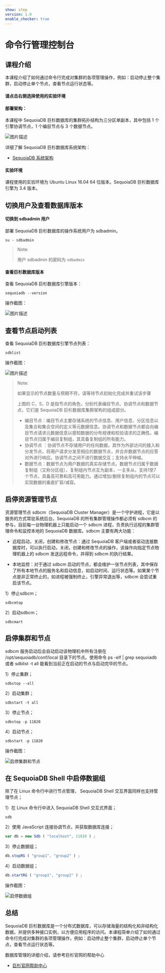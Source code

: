```yaml
---
show: step
version: 1.0
enable_checker: true
---
```


# 命令行管理控制台

## 课程介绍

本课程介绍了如何通过命令行完成对集群的各项管理操作，例如：启动停止整个集群，启动停止单个节点，查看节点运行状态等。

#### 请点击右侧选择使用的实验环境



#### 部署架构：
本课程中 SequoiaDB 巨杉数据库的集群拓扑结构为三分区单副本，其中包括 1 个引擎协调节点，1 个编目节点与 3 个数据节点。

![图片描述](https://doc.shiyanlou.com/courses/1480/1207281/96cb907f16094f2f959938fe26df8546-0)

详细了解 SequoiaDB 巨杉数据库系统架构：
* [SequoiaDB 系统架构](http://doc.sequoiadb.com/cn/sequoiadb-cat_id-1519649201-edition_id-0)

#### 实验环境
课程使用的实验环境为 Ubuntu Linux 16.04 64 位版本。SequoiaDB 巨杉数据库引擎为 3.4 版本。

## 切换用户及查看数据库版本

#### 切换到 sdbadmin 用户

部署 SequoiaDB 巨杉数据库的操作系统用户为 sdbadmin。

```shell
su - sdbadmin
```
>Note:
>
>用户 sdbadmin 的密码为 `sdbadmin`

#### 查看巨杉数据库版本

查看 SequoiaDB 巨杉数据库引擎版本：

```shell
sequoiadb --version
```

操作截图：

![图片描述](https://doc.shiyanlou.com/courses/1543/1207281/1d1b4057ef81bc03b825926d3071183a)

## 查看节点启动列表

查看 SequoiaDB 巨杉数据库引擎节点列表：

```shell
sdblist 
```

操作截图：

![图片描述](https://doc.shiyanlou.com/courses/1543/1207281/3ebdc835c21b5685d858918d25a9f372)

>Note:
>
>如果显示的节点数量与预期不符，请等待节点初始化完成并重试该步骤
>
>上图的 C，S，D 是指节点的角色，分别代表编目节点、协调节点和数据节点，它们是 SequoiaDB 巨杉数据库集群架构的组成部分。
>
> - 编目节点：编目节点主要存储系统的节点信息、用户信息、分区信息以及集合和集合空间的定义等元数据信息。协调节点和数据节点都会向编目节点请求元数据信息以感知数据的分布规律和校验请求的正确性。编目节点归属于编目复制组，其具备复制组的所有能力。
> - 协调节点 ：协调节点不存储用户的任何数据，其作为外部访问的接入和分发节点，将用户请求分发至相应的数据节点，并合并数据节点的应答对外进行响应。协调节点之间不进行数据交互；支持水平伸缩。
> - 数据节点：数据节点为用户数据的真实存储节点。数据节点归属于数据复制组（又称分区组），复制组内节点互为副本，一主多从，支持1至7个节点，具备高可靠和高可用能力。通过增加/删除复制组内的节点可以实现数据的垂直扩容/减容。

## 启停资源管理节点

资源管理节点 sdbcm（SequoiaDB Cluster Manager）是一个守护进程，它是以服务的方式常驻系统后台。SequoiaDB 的所有集群管理操作都必须有 sdbcm 的参与，目前每一台物理机器上只能启动一个 sdbcm 进程，负责执行远程的集群管理命令和监控本地的 SequoiaDB 数据库。sdbcm 主要有两大功能：

- 远程启动，关闭，创建和修改节点：通过 SequoiaDB 客户端或者驱动连接数据库时，可以执行启动，关闭，创建和修改节点的操作，该操作向指定节点物理机器上的 sdbcm 发送远程命令，并得到 sdbcm 的执行结果。

- 本地监控：对于通过 sdbcm 启动的节点，都会维护一张节点列表，其中保存了所有本地节点的服务名和启动信息，如启动时间、运行状态等。如果某个节点是非正常终止的，如进程被强制终止，引擎异常退出等，sdbcm 会尝试重启该节点。

1）停止sdbcm；
```shell
sdbcmtop
```

2）启动sdbcm；
```shell
sdbcmart
```


## 启停集群和节点

sdbcm 服务启动后会自动启动该物理机中所有注册在 /opt/sequoiadb/conf/local 目录下的节点。使用命令 ps -elf | grep sequoiadb 或者 sdblist -t all 能看到当前正在启动的节点与启动完毕的节点。


1）停止集群；
```shell
sdbstop --all
```

2）启动集群；
```shell
sdbstart -t all
```

3）停止节点；
```shell
sdbstop -p 11820
```

4）启动节点；
```shell
sdbstart -p 11820
```

操作截图：

![启停集群和节点](https://doc.shiyanlou.com/courses/1480/1207281/c71c54ab44817079139c5faae726faeb-0)

## 在 SequoiaDB Shell 中启停数据组

除了在 Linux 命令行中进行节点管理， SequoiaDB Shell 交互界面同样也支持管理节点；

1）在 Linux 命令行中进入 SequoiaDB Shell 交互式界面；

```shell
sdb
```

2）使用 JavaScript 连接协调节点，并获取数据库连接；

```javascript
var db = new Sdb ( "localhost", 11810 ) ;
```

3）停止数据组；
```javascript
db.stopRG ( "group1", "group2" ) ;
```

4）启动数据组；
```javascript
db.startRG ( "group1", "group2" ) ;
```

操作截图：

![启停数据组](https://doc.shiyanlou.com/courses/1480/1207281/7e3fdb7eda1c44acd12018499ef40938-0)


## 总结

SequoiaDB 巨杉数据库是一个分布式数据库，可以存储海量的结构化和非结构化数据，并提供多种接口实例，以方便应用程序的访问。本课程简单介绍了如何通过命令行完成对集群的各项管理操作，例如：启动停止整个集群，启动停止单个节点，查看节点运行状态等。

数据库管理的详细介绍，请参考巨杉官网的帮助中心
* [巨杉官网帮助中心](http://doc.sequoiadb.com/cn/sequoiadb)

